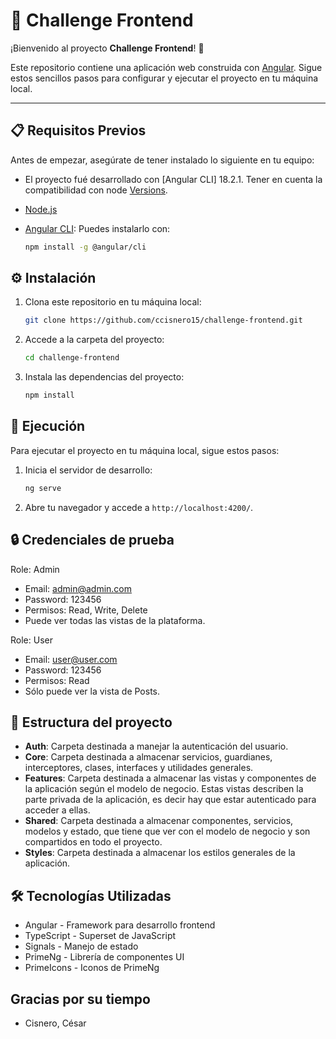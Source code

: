 # 🚀 **Challenge Frontend**

¡Bienvenido al proyecto **Challenge Frontend**! 🎉

Este repositorio contiene una aplicación web construida con [Angular](https://angular.dev/). Sigue estos sencillos pasos para configurar y ejecutar el proyecto en tu máquina local.

---

## 📋 **Requisitos Previos**

Antes de empezar, asegúrate de tener instalado lo siguiente en tu equipo:

-   El proyecto fué desarrollado con [Angular CLI] 18.2.1. Tener en cuenta la compatibilidad con node [Versions](https://angular.dev/reference/versions).
-   [Node.js](https://nodejs.org/en/)
-   [Angular CLI](https://angular.io/cli): Puedes instalarlo con:

    ```bash
    npm install -g @angular/cli
    ```

## ⚙️ Instalación

1. Clona este repositorio en tu máquina local:

    ```bash
    git clone https://github.com/ccisnero15/challenge-frontend.git
    ```

2. Accede a la carpeta del proyecto:

    ```bash
    cd challenge-frontend
    ```

3. Instala las dependencias del proyecto:

    ```bash
    npm install
    ```

## 🚀 Ejecución

Para ejecutar el proyecto en tu máquina local, sigue estos pasos:

1. Inicia el servidor de desarrollo:

    ```bash
    ng serve
    ```

2. Abre tu navegador y accede a `http://localhost:4200/`.

## 🔒 Credenciales de prueba

Role: Admin

-   Email: admin@admin.com
-   Password: 123456
-   Permisos: Read, Write, Delete
-   Puede ver todas las vistas de la plataforma.

Role: User

-   Email: user@user.com
-   Password: 123456
-   Permisos: Read
-   Sólo puede ver la vista de Posts.

## 📝 Estructura del proyecto

-   **Auth**: Carpeta destinada a manejar la autenticación del usuario.
-   **Core**: Carpeta destinada a almacenar servicios, guardianes, interceptores, clases, interfaces y utilidades generales.
-   **Features**: Carpeta destinada a almacenar las vistas y componentes de la aplicación según el modelo de negocio. Estas vistas describen la parte privada de la aplicación, es decir hay que estar autenticado para acceder a ellas.
-   **Shared**: Carpeta destinada a almacenar componentes, servicios, modelos y estado, que tiene que ver con el modelo de negocio y son compartidos en todo el proyecto.
-   **Styles**: Carpeta destinada a almacenar los estilos generales de la aplicación.

## 🛠️ Tecnologías Utilizadas

-   Angular - Framework para desarrollo frontend
-   TypeScript - Superset de JavaScript
-   Signals - Manejo de estado
-   PrimeNg - Librería de componentes UI
-   PrimeIcons - Iconos de PrimeNg

## Gracias por su tiempo

-   Cisnero, César
